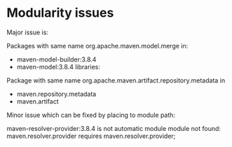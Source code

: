 # Modularity issues

Major issue is:

Packages with same name org.apache.maven.model.merge in:
- maven-model-builder:3.8.4
- maven-model:3.8.4 libraries:

Package with same name org.apache.maven.artifact.repository.metadata in
- maven.repository.metadata
- maven.artifact

Minor issue which can be fixed by placing to module path:

maven-resolver-provider:3.8.4 is not automatic module
module not found: maven.resolver.provider
    requires maven.resolver.provider;  
